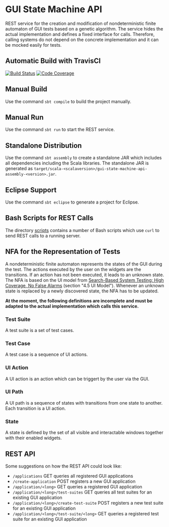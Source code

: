 # GUI State Machine API

REST service for the creation and modification of nondeterministic finite automaton of GUI tests based on a genetic algorithm.
The service hides the actual implementation and defines a fixed interface for calls.
Therefore, calling systems do not depend on the concrete implementation and it can be mocked easily for tests.

## Automatic Build with TravisCI
[![Build Status](https://travis-ci.org/retest/gui-state-machine-api.svg?branch=master)](https://travis-ci.org/retest/gui-state-machine-api)
[![Code Coverage](https://img.shields.io/codecov/c/github/retest/gui-state-machine-api/master.svg)](https://codecov.io/github/retest/gui-state-machine-api?branch=master)

## Manual Build
Use the command `sbt compile` to build the project manually.

## Manual Run
Use the command `sbt run` to start the REST service.

## Standalone Distribution
Use the command `sbt assembly` to create a standalone JAR which includes all dependencies including the Scala libraries.
The standalone JAR is generated as `target/scala-<scalaversion>/gui-state-machine-api-assembly-<version>.jar`.

## Eclipse Support
Use the command `sbt eclipse` to generate a project for Eclipse.

## Bash Scripts for REST Calls
The directory [scripts](./scripts) contains a number of Bash scripts which use `curl` to send REST calls to a running server.

## NFA for the Representation of Tests
A nondeterministic finite automaton represents the states of the GUI during the test.
The actions executed by the user on the widgets are the transitions.
If an action has not been executed, it leads to an unknown state.
The NFA is based on the UI model from [Search-Based System Testing: High Coverage, No False Alarms](http://www.specmate.org/papers/2012-07-Search-basedSystemTesting-HighCoverageNoFalseAlarms.pdf) (section "4.5 UI Model").
Whenever an unknown state is replaced by a newly discovered state, the NFA has to be updated.

**At the moment, the following definitions are incomplete and must be adapted to the actual implementation which calls this service.**

### Test Suite
A test suite is a set of test cases.

### Test Case
A test case is a sequence of UI actions.

### UI Action
A UI action is an action which can be triggert by the user via the GUI.

### UI Path
A UI path is a sequence of states with transitions from one state to another.
Each transition is a UI action.

### State
A state is defined by the set of all visible and interactable windows together with their enabled widgets.

## REST API
Some suggestions on how the REST API could look like:

* `/applications` GET queries all registered GUI applications
* `/create-application` POST registers a new GUI application
* `/application/<long>` GET queries a registered GUI application
* `/application/<long>/test-suites` GET queries all test suites for an existing GUI application
* `/application/<long>/create-test-suite` POST registers a new test suite for an existing GUI application
* `/application/<long>/test-suite/<long>` GET queries a registered test suite for an existing GUI application